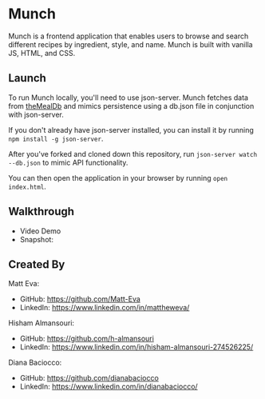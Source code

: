 # Munch
Munch is a frontend application that enables users to browse and search different recipes by ingredient, style, and name. Munch is built with vanilla JS, HTML, and CSS.

## Launch

To run Munch locally, you'll need to use json-server. Munch fetches data from <a href="https://www.themealdb.com/">theMealDb</a> and mimics persistence using a db.json file in conjunction with json-server.

If you don't already have json-server installed, you can install it by running `npm install -g json-server`.

After you've forked and cloned down this repository, run `json-server watch --db.json` to mimic API functionality. 

You can then open the application in your browser by running `open index.html`.

## Walkthrough

- Video Demo
- Snapshot:



## Created By

Matt Eva:
- GitHub: https://github.com/Matt-Eva
- LinkedIn: https://www.linkedin.com/in/mattheweva/

Hisham Almansouri:
- GitHub: https://github.com/h-almansouri
- LinkedIn: https://www.linkedin.com/in/hisham-almansouri-274526225/

Diana Baciocco:
- GitHub: https://github.com/dianabaciocco
- LinkedIn: https://www.linkedin.com/in/dianabaciocco/

